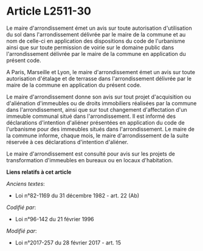 # Article L2511-30

Le maire d'arrondissement émet un avis sur toute autorisation d'utilisation du sol dans l'arrondissement délivrée par le
maire de la commune et au nom de celle-ci en application des dispositions du code de l'urbanisme ainsi que sur toute
permission de voirie sur le domaine public dans l'arrondissement délivrée par le maire de la commune en application du
présent code.

A Paris, Marseille et Lyon, le maire d'arrondissement émet un avis sur toute autorisation d'étalage et de terrasse dans
l'arrondissement délivrée par le maire de la commune en application du présent code.  

Le maire d'arrondissement donne son avis sur tout projet d'acquisition ou d'aliénation d'immeubles ou de droits immobiliers
réalisées par la commune dans l'arrondissement, ainsi que sur tout changement d'affectation d'un immeuble communal situé dans
l'arrondissement. Il est informé des déclarations d'intention d'aliéner présentées en application du code de l'urbanisme pour
des immeubles situés dans l'arrondissement. Le maire de la commune informe, chaque mois, le maire d'arrondissement de la
suite réservée à ces déclarations d'intention d'aliéner.

Le maire d'arrondissement est consulté pour avis sur les projets de transformation d'immeubles en bureaux ou en locaux
d'habitation.

**Liens relatifs à cet article**

_Anciens textes_:

  - Loi n°82-1169 du 31 décembre 1982 - art. 22 (Ab)

_Codifié par_:

  - Loi n°96-142 du 21 février 1996

_Modifié par_:

  - Loi n°2017-257 du 28 février 2017 - art. 15
